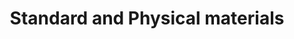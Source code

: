 ---
layout: single
title:  "Standard and Physical materials"
sidebar:
  nav: "tutorials"
comments: true
---